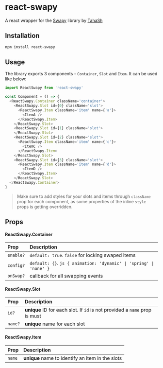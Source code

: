 # react-swapy

A react wrapper for the [Swapy](https://swapy.tahazsh.com/) library by [TahaSh](https://github.com/TahaSh)

## Installation

```bash
npm install react-swapy
```

## Usage 
The library exports 3 components - `Container`, `Slot` and `Item`. It can be used like below:

```js
import ReactSwapy from 'react-swapy'

const Component = () => {
  <ReactSwapy.Container className='container'>
    <ReactSwapy.Slot id={0} className='slot'>
      <ReactSwapy.Item className='item' name={'a'}>
        <ItemA />
      </ReactSwapy.Item>
    </ReactSwapy.Slot>
    <ReactSwapy.Slot id={1} className='slot'>
    </ReactSwapy.Slot>
    <ReactSwapy.Slot id={2} className='slot'>
      <ReactSwapy.Item className='item' name={'c'}>
        <ItemC />
      </ReactSwapy.Item>
    </ReactSwapy.Slot>
    <ReactSwapy.Slot id={3} className='slot'>
      <ReactSwapy.Item className='item' name={'d'}>
        <ItemD />
      </ReactSwapy.Item>
    </ReactSwapy.Slot>
  </ReactSwapy.Container>
}
```

> Make sure to add styles for your slots and items through `className` prop for each component, as some properties of the inline `style` props is getting overridden.


## Props

#### ReactSwapy.Container

| Prop            | Description                                                              |
|:--------------- | :----------------------------------------------------------------------- |
| `enable?`       | `default: true`. `false` for locking swaped items                        |
| `config?`       | `default: {}`. ```js { animation: 'dynamic' \| 'spring' \| 'none' } ```  |
| `onSwap?`       | callback for all swapping events                                         |


#### ReactSwapy.Slot

| Prop            | Description                                                              |
|:--------------- | :----------------------------------------------------------------------- |
| `id?`           | **unique** ID for each slot. If `id` is not provided a `name` prop is must   |
| `name?`         | **unique** name for each slot                                                |

#### ReactSwapy.Item

| Prop            | Description                                                              |
|:--------------- | :----------------------------------------------------------------------- |
| `name`          | **unique** name to identify an item in the slots                             |


